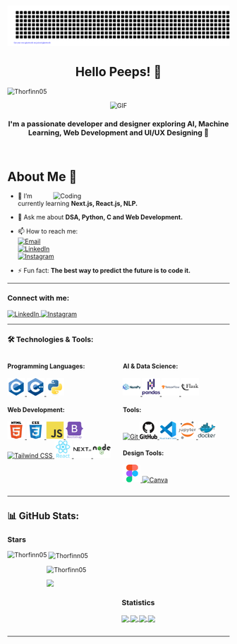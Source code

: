 ![gitartwork](gitartwork.svg)
<h1 align="center">Hello Peeps! 👋</h1>

<p align="left">
  <img src="https://komarev.com/ghpvc/?username=Thorfinn05&label=Profile%20views&color=0e75b6&style=flat" alt="Thorfinn05" />
</p>

<div align="center"> <img hight="300" width="500" alt="GIF" align="center" src="https://media1.tenor.com/m/qxK3flqZIucAAAAd/anime.gif"></div>
<h3 align="center">I'm a passionate developer and designer exploring AI, Machine Learning, Web Development and UI/UX Designing 🚀</h3>

</br>

<h1 align="left">About Me 💬 </h1>
<img align="right" alt="Coding" width="400" src="https://i.giphy.com/media/1GEATImIxEXVR79Dhk/giphy.webp">

- 🌱 I’m currently learning **Next.js, React.js, NLP.** 
- 💬 Ask me about **DSA, Python, C and Web Development.** 
- 📫 How to reach me:  
  <a href="mailto:rudranild04@gmail.com" target="blank">
    <img src="https://img.shields.io/badge/Gmail-D14836?style=for-the-badge&logo=gmail&logoColor=white" alt="Email">
  </a>  
  <a href="https://www.linkedin.com/in/rudranil-das-47175031a/" target="blank">
    <img src="https://img.shields.io/badge/-LinkedIn-%230077B5?style=for-the-badge&logo=linkedin&logoColor=white" alt="LinkedIn">
  </a>  
  <a href="https://www.instagram.com/thorfinn.d.rudra_05/" target="blank">
    <img src="https://img.shields.io/badge/-Instagram-E4405F?style=for-the-badge&logo=instagram&logoColor=white" alt="Instagram">
  </a>  

- ⚡ Fun fact: **The best way to predict the future is to code it.**

---

<h3 align="left">Connect with me:</h3>
<p align="left">
  <a href="https://www.linkedin.com/in/rudranil-das-47175031a/" target="blank">
    <img align="center" src="https://raw.githubusercontent.com/rahuldkjain/github-profile-readme-generator/master/src/images/icons/Social/linked-in-alt.svg" alt="LinkedIn" height="30" width="40">
  </a>
  <a href="https://www.instagram.com/thorfinn.d.rudra_05/" target="blank">
    <img align="center" src="https://raw.githubusercontent.com/rahuldkjain/github-profile-readme-generator/master/src/images/icons/Social/instagram.svg" alt="Instagram" height="30" width="40">
  </a>
</p>

---

<h3 align="left">🛠️ Technologies & Tools:</h3>
<div style="display: flex; justify-content: space-between;">
  <div style="flex:1; margin-right: 20px;" >
  <h4>Programming Languages:</h4>
  <p>
    <a href="https://www.cprogramming.com/" target="_blank">
      <img src="https://raw.githubusercontent.com/devicons/devicon/master/icons/c/c-original.svg" alt="C" width="40" height="40">
    </a>
    <a href="https://isocpp.org/" target="_blank">
      <img src="https://raw.githubusercontent.com/devicons/devicon/master/icons/cplusplus/cplusplus-original.svg" alt="C++" width="40" height="40">
    </a>
    <a href="https://www.python.org" target="_blank">
      <img src="https://raw.githubusercontent.com/devicons/devicon/master/icons/python/python-original.svg" alt="Python" width="40" height="40">
    </a>
  </p>
  
  <h4>Web Development:</h4>
  <p>
    <a href="https://developer.mozilla.org/en-US/docs/Web/HTML" target="_blank">
      <img src="https://raw.githubusercontent.com/devicons/devicon/master/icons/html5/html5-original-wordmark.svg" alt="HTML5" width="40" height="40">
    </a>
    <a href="https://developer.mozilla.org/en-US/docs/Web/CSS" target="_blank">
      <img src="https://raw.githubusercontent.com/devicons/devicon/master/icons/css3/css3-original-wordmark.svg" alt="CSS3" width="40" height="40">
    </a>
    <a href="https://developer.mozilla.org/en-US/docs/Web/CSS" target="_blank">
      <img src="https://raw.githubusercontent.com/teamedwardforever/Readme-Generator/71f25dd8b98329b168142a6b782a107b75eab178/svg/Skills/Languages/javascript-original.svg" alt="Javascript" width="40" height="40">
    </a>
    <a href="https://getbootstrap.com" target="_blank">
      <img src="https://raw.githubusercontent.com/teamedwardforever/Readme-Generator/71f25dd8b98329b168142a6b782a107b75eab178/svg/Skills/Frontend/bootstrap-plain-wordmark.svg" alt="Bootstrap" width="40"   height="40">
    </a>
    <a href="https://tailwindcss.com/" target="_blank">
      <img src="https://user-images.githubusercontent.com/25181517/202896760-337261ed-ee92-4979-84c4-d4b829c7355d.png" alt="Tailwind CSS" width="40" height="40">
    </a>
    <a href="https://reactjs.org/" target="_blank">
      <img src="https://raw.githubusercontent.com/devicons/devicon/master/icons/react/react-original-wordmark.svg" alt="React" width="40" height="40">
    </a>
    <a href="https://nextjs.org/" target="_blank">
      <img src="https://raw.githubusercontent.com/devicons/devicon/master/icons/nextjs/nextjs-original-wordmark.svg" alt="Next.js" width="40" height="40">
    </a>
    <a href="https://nodejs.org/" target="_blank">
      <img src="https://raw.githubusercontent.com/devicons/devicon/master/icons/nodejs/nodejs-original-wordmark.svg" alt="Node.js" width="40" height="40">
    </a>
  </p>
</div>

<div style="flex:1;" >
  <h4>AI & Data Science:</h4>
  <p>
    <a href="https://numpy.org/" target="_blank">
      <img src="https://raw.githubusercontent.com/devicons/devicon/master/icons/numpy/numpy-original-wordmark.svg" alt="NumPy" width="40" height="40">
    </a>
    <a href="https://pandas.pydata.org/" target="_blank">
      <img src="https://raw.githubusercontent.com/devicons/devicon/master/icons/pandas/pandas-original-wordmark.svg" alt="Pandas" width="40" height="40">
    </a>
    <a href="https://www.tensorflow.org/" target="_blank">
      <img src="https://raw.githubusercontent.com/devicons/devicon/master/icons/tensorflow/tensorflow-original-wordmark.svg" alt="TensorFlow" width="40" height="40">
    </a>
    <a href="https://flask.palletsprojects.com/" target="_blank">
      <img src="https://raw.githubusercontent.com/devicons/devicon/master/icons/flask/flask-original-wordmark.svg" alt="Flask" width="40" height="40">
    </a>
  </p>
  
  <h4>Tools:</h4>
  <p>
    <a href="https://git-scm.com/" target="_blank">
      <img src="https://www.vectorlogo.zone/logos/git-scm/git-scm-icon.svg" alt="Git" width="40" height="40">
    </a>
    <a href="https://github.com/" target="_blank">
      <img src="https://raw.githubusercontent.com/devicons/devicon/master/icons/github/github-original-wordmark.svg" alt="GitHub" width="40" height="40">
    </a>
    <a href="https://code.visualstudio.com/" target="_blank">
      <img src="https://raw.githubusercontent.com/devicons/devicon/master/icons/vscode/vscode-original-wordmark.svg" alt="VS Code" width="40" height="40">
    </a>
    <a href="https://jupyter.org/" target="_blank">
      <img src="https://raw.githubusercontent.com/devicons/devicon/master/icons/jupyter/jupyter-original-wordmark.svg" alt="Jupyter Notebook" width="40" height="40">
    </a>
    <a href="https://www.docker.com/" target="_blank">
      <img src="https://raw.githubusercontent.com/devicons/devicon/master/icons/docker/docker-original-wordmark.svg" alt="Docker" width="40" height="40">
    </a>
  </p>
  
  <h4>Design Tools:</h4>
  <p>
    <a href="https://www.figma.com/" target="_blank">
      <img src="https://raw.githubusercontent.com/devicons/devicon/master/icons/figma/figma-original.svg" alt="Figma" width="40" height="40">
    </a>
    <a href="https://www.canva.com/" target="_blank">
      <img src="https://github-production-user-asset-6210df.s3.amazonaws.com/136815194/253220886-02494c7c-de6a-43a6-9293-6369696842ed.png" alt="Canva" width="40" height="40">
    </a>
  </p>
</div>
</div>

---

## 📊 GitHub Stats:

<h3 align="left">Stars</h3>
<img align="left" height="180em" src="https://github-readme-stats.vercel.app/api/top-langs/?username=Thorfinn05&layout=compact&theme=highcontrast" alt=Thorfinn05 />

<p>&nbsp;<img align="center" height="180em" src="https://github-readme-stats.vercel.app/api?username=Thorfinn05&show_icons=true&locale=en&theme=highcontrast" alt="Thorfinn05" /></p>

<p><img align="center" height="180em" src="https://github-readme-streak-stats.herokuapp.com/?user=Thorfinn05&theme=neon_dark" alt="Thorfinn05" /></p>

<img src="https://user-images.githubusercontent.com/73097560/115834477-dbab4500-a447-11eb-908a-139a6edaec5c.gif"><h3 align="center">Statistics</h3>
<div align="center">
<a href="https://github.com/Thorfinn05">
<img align="center" src="http://github-profile-summary-cards.vercel.app/api/cards/most-commit-language?username=Thorfinn05&theme=highcontrast" height="180em" />
<img align="center" src="http://github-profile-summary-cards.vercel.app/api/cards/repos-per-language?username=Thorfinn05&theme=highcontrast" height="180em" />
<img align="center" src="http://github-profile-summary-cards.vercel.app/api/cards/productive-time?username=Thorfinn05&theme=highcontrast" height="180em" />
<img align="center" src="http://github-profile-summary-cards.vercel.app/api/cards/profile-details?username=Thorfinn05&theme=highcontrast" height="180em" />
</div>
<br>

---
